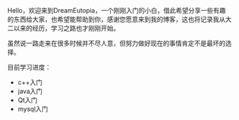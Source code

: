 Hello，欢迎来到DreamEutopia，一个刚刚入门的小白，借此希望分享一些有趣的东西给大家，也希望能帮助到你，感谢您愿意来到我的博客，这也将记录我从大二以来的经历，学习之路也才刚刚开始。

虽然说一路走来在很多时候并不尽人意，但努力做好现在的事情肯定不是最坏的选择。

目前学习进度：
- c++入门
- java入门
- Qt入门
- mysql入门








